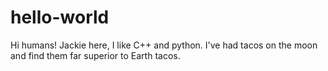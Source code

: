 # hello-world
Hi humans!
Jackie here, I like C++ and python.
I've had tacos on the moon and find them far superior to Earth tacos.
